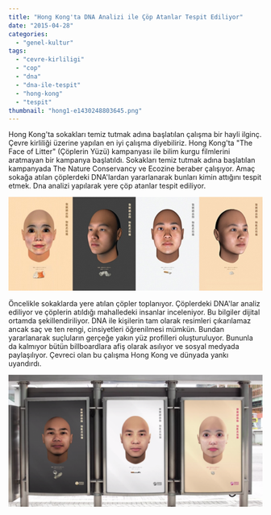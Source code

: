 ```yaml
---
title: "Hong Kong'ta DNA Analizi ile Çöp Atanlar Tespit Ediliyor"
date: "2015-04-28"
categories: 
  - "genel-kultur"
tags: 
  - "cevre-kirliligi"
  - "cop"
  - "dna"
  - "dna-ile-tespit"
  - "hong-kong"
  - "tespit"
thumbnail: "hong1-e1430248803645.png"
---
```


Hong Kong'ta sokakları temiz tutmak adına başlatılan çalışma bir hayli ilginç. Çevre kirliliği üzerine yapılan en iyi çalışma diyebiliriz. Hong Kong'ta "The Face of Litter" (Çöplerin Yüzü) kampanyası ile bilim kurgu filmlerini aratmayan bir kampanya başlatıldı. Sokakları temiz tutmak adına başlatılan kampanyada The Nature Conservancy ve Ecozine beraber çalışıyor. Amaç sokağa atılan çöplerdeki DNA'lardan yararlanarak bunları kimin attığını tespit etmek. Dna analizi yapılarak yere çöp atanlar tespit ediliyor.

![Çöpteki DNA'dan kimlik tespiti](images/2015-04-27-1430122947-1375472161.jpg)

Öncelikle sokaklarda yere atılan çöpler toplanıyor. Çöplerdeki DNA'lar analiz ediliyor ve çöplerin atıldığı mahalledeki insanlar inceleniyor. Bu bilgiler dijital ortamda şekillendiriliyor. DNA ile kişilerin tam olarak resimleri çıkarılamaz ancak saç ve ten rengi, cinsiyetleri öğrenilmesi mümkün. Bundan yararlanarak suçluların gerçeğe yakın yüz profilleri oluşturuluyor. Bununla da kalmıyor bütün billboardlara afiş olarak asılıyor ve sosyal medyada paylaşılıyor. Çevreci olan bu çalışma Hong Kong ve dünyada yankı uyandırdı. 

![Hong Kong'da çöpteki DNA'dan kimlik tespiti](images/hong.png)
